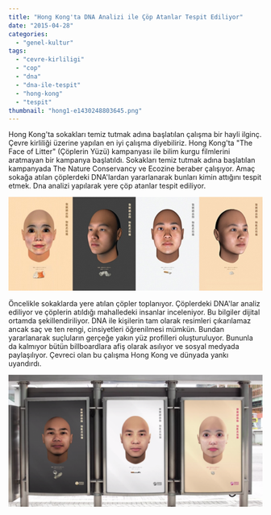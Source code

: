 ```yaml
---
title: "Hong Kong'ta DNA Analizi ile Çöp Atanlar Tespit Ediliyor"
date: "2015-04-28"
categories: 
  - "genel-kultur"
tags: 
  - "cevre-kirliligi"
  - "cop"
  - "dna"
  - "dna-ile-tespit"
  - "hong-kong"
  - "tespit"
thumbnail: "hong1-e1430248803645.png"
---
```


Hong Kong'ta sokakları temiz tutmak adına başlatılan çalışma bir hayli ilginç. Çevre kirliliği üzerine yapılan en iyi çalışma diyebiliriz. Hong Kong'ta "The Face of Litter" (Çöplerin Yüzü) kampanyası ile bilim kurgu filmlerini aratmayan bir kampanya başlatıldı. Sokakları temiz tutmak adına başlatılan kampanyada The Nature Conservancy ve Ecozine beraber çalışıyor. Amaç sokağa atılan çöplerdeki DNA'lardan yararlanarak bunları kimin attığını tespit etmek. Dna analizi yapılarak yere çöp atanlar tespit ediliyor.

![Çöpteki DNA'dan kimlik tespiti](images/2015-04-27-1430122947-1375472161.jpg)

Öncelikle sokaklarda yere atılan çöpler toplanıyor. Çöplerdeki DNA'lar analiz ediliyor ve çöplerin atıldığı mahalledeki insanlar inceleniyor. Bu bilgiler dijital ortamda şekillendiriliyor. DNA ile kişilerin tam olarak resimleri çıkarılamaz ancak saç ve ten rengi, cinsiyetleri öğrenilmesi mümkün. Bundan yararlanarak suçluların gerçeğe yakın yüz profilleri oluşturuluyor. Bununla da kalmıyor bütün billboardlara afiş olarak asılıyor ve sosyal medyada paylaşılıyor. Çevreci olan bu çalışma Hong Kong ve dünyada yankı uyandırdı. 

![Hong Kong'da çöpteki DNA'dan kimlik tespiti](images/hong.png)
